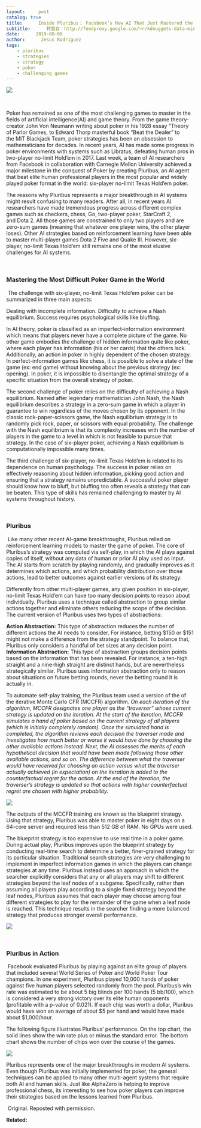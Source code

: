 ```yaml
---
layout:     post
catalog: true
title:      Inside Pluribus： Facebook’s New AI That Just Mastered the World’s Most Difficult Poker Game
subtitle:      转载自：http://feedproxy.google.com/~r/kdnuggets-data-mining-analytics/~3/mt90Ii9c0bI/inside-pluribus-facebooks-new-ai-poker.html
date:      2019-08-08
author:      Jesus Rodriguez
tags:
    - pluribus
    - strategies
    - strategy
    - poker
    - challenging games
---
```

![](https://miro.medium.com/max/660/1*ythDnI14Of6gutB0rP-T4w.png)


 

Poker has remained as one of the most challenging games to master in the fields of artificial intelligence(AI) and game theory. From the game theory-creator John Von Neumann writing about poker in his 1928 essay “Theory of Parlor Games, to Edward Thorp masterful book “Beat the Dealer” to the MIT Blackjack Team, poker strategies has been an obsession to mathematicians for decades. In recent years, AI has made some progress in poker environments with systems such as Libratus, defeating human pros in two-player no-limit Hold’em in 2017. Last week, a team of AI researchers from Facebook in collaboration with Carnegie Mellon University achieved a major milestone in the conquest of Poker by creating Pluribus, an AI agent that beat elite human professional players in the most popular and widely played poker format in the world: six-player no-limit Texas Hold’em poker.

The reasons why Pluribus represents a major breakthrough in AI systems might result confusing to many readers. After all, in recent years AI researchers have made tremendous progress across different complex games such as checkers, chess, Go, two-player poker, StarCraft 2, and Dota 2. All those games are constrained to only two players and are zero-sum games (meaning that whatever one player wins, the other player loses). Other AI strategies based on reinforcement learning have been able to master multi-player games Dota 2 Five and Quake III. However, six-player, no-limit Texas Hold’em still remains one of the most elusive challenges for AI systems.

 

### Mastering the Most Difficult Poker Game in the World

 The challenge with six-player, no-limit Texas Hold’em poker can be summarized in three main aspects:

Dealing with incomplete information.
Difficulty to achieve a Nash equilibrium.
Success requires psychological skills like bluffing.

In AI theory, poker is classified as an imperfect-information environment which means that players never have a complete picture of the game. No other game embodies the challenge of hidden information quite like poker, where each player has information (his or her cards) that the others lack. Additionally, an action in poker in highly dependent of the chosen strategy. In perfect-information games like chess, it is possible to solve a state of the game (ex: end game) without knowing about the previous strategy (ex: opening). In poker, it is impossible to disentangle the optimal strategy of a specific situation from the overall strategy of poker.

The second challenge of poker relies on the difficulty of achieving a Nash equilibrium. Named after legendary mathematician John Nash, the Nash equilibrium describes a strategy in a zero-sum game in which a player in guarantee to win regardless of the moves chosen by its opponent. In the classic rock-paper-scissors game, the Nash equilibrium strategy is to randomly pick rock, paper, or scissors with equal probability. The challenge with the Nash equilibrium is that its complexity increases with the number of players in the game to a level in which is not feasible to pursue that strategy. In the case of six-player poker, achieving a Nash equilibrium is computationally impossible many times.

The third challenge of six-player, no-limit Texas Hold’em is related to its dependence on human psychology. The success in poker relies on effectively reasoning about hidden information, picking good action and ensuring that a strategy remains unpredictable. A successful poker player should know how to bluff, but bluffing too often reveals a strategy that can be beaten. This type of skills has remained challenging to master by AI systems throughout history.

 

### Pluribus

 Like many other recent AI-game breakthroughs, Pluribus relied on reinforcement learning models to master the game of poker. The core of Pluribus’s strategy was computed via self-play, in which the AI plays against copies of itself, without any data of human or prior AI play used as input. The AI starts from scratch by playing randomly, and gradually improves as it determines which actions, and which probability distribution over those actions, lead to better outcomes against earlier versions of its strategy.

Differently from other multi-player games, any given position in six-player, no-limit Texas Hold’em can have too many decision points to reason about individually. Pluribus uses a technique called abstraction to group similar actions together and eliminate others reducing the scope of the decision. The current version of Pluribus uses two types of abstractions:

**Action Abstraction:** This type of abstraction reduces the number of different actions the AI needs to consider. For instance, betting $150 or $151 might not make a difference from the strategy standpoint. To balance that, Pluribus only considers a handful of bet sizes at any decision point.
**Information Abstraction:** This type of abstraction groups decision points based on the information that has been revealed. For instance, a ten-high straight and a nine-high straight are distinct hands, but are nevertheless strategically similar. Pluribus uses information abstraction only to reason about situations on future betting rounds, never the betting round it is actually in.

To automate self-play training, the Pluribus team used a version of the of the iterative Monte Carlo CFR (MCCFR) algorithm. *On each iteration of the algorithm, MCCFR designates one player as the “traverser” whose current strategy is updated on the iteration. At the start of the iteration, MCCFR simulates a hand of poker based on the current strategy of all players (which is initially completely random). Once the simulated hand is completed, the algorithm reviews each decision the traverser made and investigates how much better or worse it would have done by choosing the other available actions instead. Next, the AI assesses the merits of each hypothetical decision that would have been made following those other available actions, and so on.* *The difference between what the traverser would have received for choosing an action versus what the traverser actually achieved (in expectation) on the iteration is added to the counterfactual regret for the action. At the end of the iteration, the traverser’s strategy is updated so that actions with higher counterfactual regret are chosen with higher probability.*

![](https://miro.medium.com/max/700/1*12sXst0oUOXWZ5UJfwWOeA.jpeg)


The outputs of the MCCFR training are known as the blueprint strategy. Using that strategy, Pluribus was able to master poker in eight days on a 64-core server and required less than 512 GB of RAM. No GPUs were used.

The blueprint strategy is too expensive to use real time in a poker game. During actual play, Pluribus improves upon the blueprint strategy by conducting real-time search to determine a better, finer-grained strategy for its particular situation. Traditional search strategies are very challenging to implement in imperfect information games in which the players can change strategies at any time. Pluribus instead uses an approach in which the searcher explicitly considers that any or all players may shift to different strategies beyond the leaf nodes of a subgame. Specifically, rather than assuming all players play according to a single fixed strategy beyond the leaf nodes, Pluribus assumes that each player may choose among four different strategies to play for the remainder of the game when a leaf node is reached. This technique results in the searcher finding a more balanced strategy that produces stronger overall performance.

![](https://miro.medium.com/max/700/1*8aiO0tSZSkV9Z9QVkYvVww.jpeg)


 

### Pluribus in Action

 Facebook evaluated Pluribus by playing against an elite group of players that included several World Series of Poker and World Poker Tour champions. In one experiment, Pluribus played 10,000 hands of poker against five human players selected randomly from the pool. Pluribus’s win rate was estimated to be about 5 big blinds per 100 hands (5 bb/100), which is considered a very strong victory over its elite human opponents (profitable with a p-value of 0.021). If each chip was worth a dollar, Pluribus would have won an average of about $5 per hand and would have made about $1,000/hour.

The following figure illustrates Pluribus’ performance. On the top chart, the solid lines show the win rate plus or minus the standard error. The bottom chart shows the number of chips won over the course of the games.

![](https://miro.medium.com/max/700/1*gGZWggEd1A_afW5XrtecwQ.jpeg)


Pluribus represents one of the major breakthroughs in modern AI systems. Even though Pluribus was initially implemented for poker, the general techniques can be applied to many other multi-agent systems that require both AI and human skills. Just like AlphaZero is helping to improve professional chess, its interesting to see how poker players can improve their strategies based on the lessons learned from Pluribus.

 Original. Reposted with permission.

**Related:**



 
